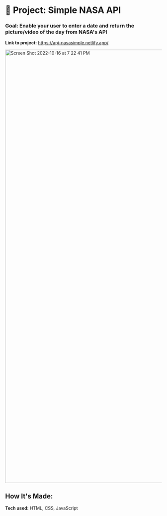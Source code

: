 # 🚀 Project: Simple NASA API

### Goal: Enable your user to enter a date and return the picture/video of the day from NASA's API


**Link to project:** https://api-nasasimple.netlify.app/

<img width="1389" alt="Screen Shot 2022-10-16 at 7 22 41 PM" src="https://user-images.githubusercontent.com/113194307/196063661-7f1ffbd7-3ad6-48ab-b433-d5a99202cb7b.png">


## How It's Made:

**Tech used:** HTML, CSS, JavaScript

